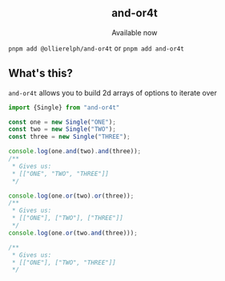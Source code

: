 <h2 align="center">and-or4t</h2>

<p align="center">
Available now
</p>

`pnpm add @ollierelph/and-or4t` or `pnpm add and-or4t`

## What's this?

`and-or4t` allows you to build 2d arrays of options to iterate over

```typescript
import {Single} from "and-or4t"

const one = new Single("ONE");
const two = new Single("TWO");
const three = new Single("THREE");

console.log(one.and(two).and(three));
/**
 * Gives us:
 * [["ONE", "TWO", "THREE"]]
 */

console.log(one.or(two).or(three));
/**
 * Gives us:
 * [["ONE"], ["TWO"], ["THREE"]]
 */
console.log(one.or(two.and(three)));

/**
 * Gives us:
 * [["ONE"], ["TWO", "THREE"]]
 */
```
